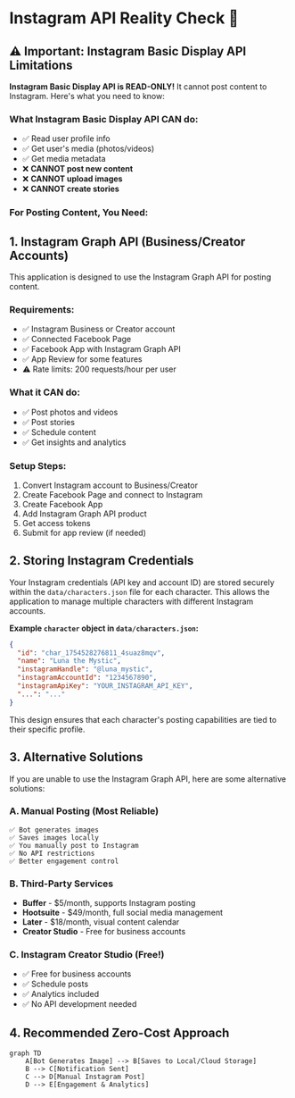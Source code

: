 # Instagram API Reality Check 📱

## ⚠️ Important: Instagram Basic Display API Limitations

**Instagram Basic Display API is READ-ONLY!** It cannot post content to Instagram. Here's what you need to know:

### What Instagram Basic Display API CAN do:
- ✅ Read user profile info
- ✅ Get user's media (photos/videos)
- ✅ Get media metadata
- ❌ **CANNOT post new content**
- ❌ **CANNOT upload images**
- ❌ **CANNOT create stories**

### For Posting Content, You Need:

## 1. Instagram Graph API (Business/Creator Accounts)

This application is designed to use the Instagram Graph API for posting content.

### Requirements:
- ✅ Instagram Business or Creator account
- ✅ Connected Facebook Page
- ✅ Facebook App with Instagram Graph API
- ✅ App Review for some features
- ⚠️ Rate limits: 200 requests/hour per user

### What it CAN do:
- ✅ Post photos and videos
- ✅ Post stories
- ✅ Schedule content
- ✅ Get insights and analytics

### Setup Steps:
1. Convert Instagram account to Business/Creator
2. Create Facebook Page and connect to Instagram
3. Create Facebook App
4. Add Instagram Graph API product
5. Get access tokens
6. Submit for app review (if needed)

## 2. Storing Instagram Credentials

Your Instagram credentials (API key and account ID) are stored securely within the `data/characters.json` file for each character. This allows the application to manage multiple characters with different Instagram accounts.

**Example `character` object in `data/characters.json`:**

```json
{
  "id": "char_1754528276811_4suaz8mqv",
  "name": "Luna the Mystic",
  "instagramHandle": "@luna_mystic",
  "instagramAccountId": "1234567890",
  "instagramApiKey": "YOUR_INSTAGRAM_API_KEY",
  "...": "..."
}
```

This design ensures that each character's posting capabilities are tied to their specific profile.

## 3. Alternative Solutions

If you are unable to use the Instagram Graph API, here are some alternative solutions:

### A. Manual Posting (Most Reliable)
```
✅ Bot generates images
✅ Saves images locally
✅ You manually post to Instagram
✅ No API restrictions
✅ Better engagement control
```

### B. Third-Party Services
- **Buffer** - $5/month, supports Instagram posting
- **Hootsuite** - $49/month, full social media management
- **Later** - $18/month, visual content calendar
- **Creator Studio** - Free for business accounts

### C. Instagram Creator Studio (Free!)
- ✅ Free for business accounts
- ✅ Schedule posts
- ✅ Analytics included
- ✅ No API development needed

## 4. Recommended Zero-Cost Approach

```mermaid
graph TD
    A[Bot Generates Image] --> B[Saves to Local/Cloud Storage]
    B --> C[Notification Sent]
    C --> D[Manual Instagram Post]
    D --> E[Engagement & Analytics]
```
